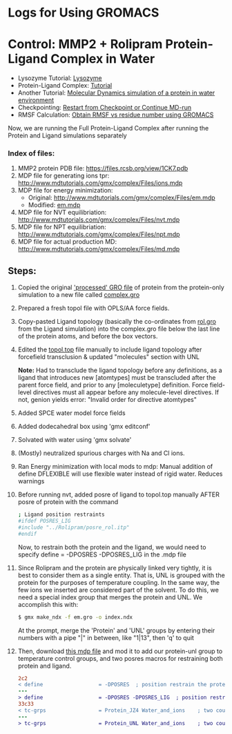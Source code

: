 # Logs for Using GROMACS

# Control: MMP2 + Rolipram Protein-Ligand Complex in Water

* Lysozyme Tutorial: [Lysozyme](http://www.mdtutorials.com/gmx/lysozyme/index.html)
* Protein-Ligand Complex: [Tutorial](http://www.mdtutorials.com/gmx/complex/)
* Another Tutorial: [Molecular Dynamics simulation of a protein in water environment](https://www.compchems.com/gromacs-tutorial-molecular-dynamics-simulation-of-a-protein-in-water-environment/#protein-selection-and-initial-setup)
* Checkpointing: [Restart from Checkpoint or Continue MD-run](https://www.compchems.com/extend-or-continue-a-gromacs-simulation/)
* RMSF Calculation: [Obtain RMSF vs residue number using GROMACS](https://www.compchems.com/how-to-compute-the-rmsf-using-gromacs/)


Now, we are running the Full Protein-Ligand Complex after running the Protein and Ligand simulations separately

### Index of files:
 
1. MMP2 protein PDB file: https://files.rcsb.org/view/1CK7.pdb
2. MDP file for generating ions tpr: http://www.mdtutorials.com/gmx/complex/Files/ions.mdp
3. MDP file for energy minimization: 
    * Original: http://www.mdtutorials.com/gmx/complex/Files/em.mdp
    * Modified: [em.mdp](em.mdp)
4. MDP file for NVT equilibriation: http://www.mdtutorials.com/gmx/complex/Files/nvt.mdp
5. MDP file for NPT equilibriation: http://www.mdtutorials.com/gmx/complex/Files/npt.mdp
6. MDP file for actual production MD: http://www.mdtutorials.com/gmx/complex/Files/md.mdp

## Steps:
1. Copied the original ['processed' GRO file](../MMP2_Protein/1ck7_processed.gro) of protein from the protein-only simulation to a new file called [complex.gro](complex.gro)
2. Prepared a fresh topol file with OPLS/AA force fields.
3. Copy-pasted Ligand topology (basically the co-ordinates from [rol.gro](../Rolipram/rol.gro) from the Ligand simulation) into the complex.gro file below the last line of the protein atoms, and before the box vectors.
4. Edited the [topol.top](topol.top) file manually to include ligand topology after forcefield transclusion & updated "molecules" section with UNL
    
    **Note:** Had to transclude the ligand topology before any definitions, as a ligand that introduces new [atomtypes] must be transcluded
              after the parent force field, and prior to any [moleculetype] definition. Force field-level directives must all appear before
              any molecule-level directives. If not, genion yields error: "Invalid order for directive atomtypes"

5. Added SPCE water model force fields  
4. Added dodecahedral box using 'gmx editconf'
5. Solvated with water using 'gmx solvate'
6. (Mostly) neutralized  spurious charges with Na and Cl ions.
7. Ran Energy minimization with local mods to mdp: Manual addition of define DFLEXIBLE will use flexible water instead of rigid water. Reduces warnings
8. Before running nvt, added posre of ligand to topol.top manually AFTER posre of protein with the command

    ```bash
    ; Ligand position restraints
    #ifdef POSRES_LIG
    #include "../Rolipram/posre_rol.itp"
    #endif
    ```
    Now, to restrain both the protein and the ligand, we would need to specify define = -DPOSRES -DPOSRES_LIG in the .mdp file
9.  Since Rolipram and the protein are physically linked very tightly, it is best to consider them as a single entity. That is, UNL is grouped with the protein for the purposes of temperature coupling. In the same way, the few ions we inserted are considered part of the solvent. To do this, we need a special index group that merges the protein and UNL. We accomplish this with:

    ```bash
    $ gmx make_ndx -f em.gro -o index.ndx
    ```
    At the prompt, merge the 'Protein' and 'UNL' groups by entering their numbers with a pipe "|" in between, like "1|13", then 'q' to quit
10. Then, download [this mdp file](http://www.mdtutorials.com/gmx/complex/Files/nvt.mdp) and mod it to add our protein-unl group to temperature control groups, and two posres macros for restraining both protein and ligand.

    ```diff
    2c2
    < define                  = -DPOSRES  ; position restrain the protein and ligand
    ---
    > define                  = -DPOSRES -DPOSRES_LIG  ; position restrain the protein and ligand
    33c33
    < tc-grps                 = Protein_JZ4 Water_and_ions    ; two coupling groups - more accurate
    ---
    > tc-grps                 = Protein_UNL Water_and_ions    ; two coupling groups - more accurate
    ```
